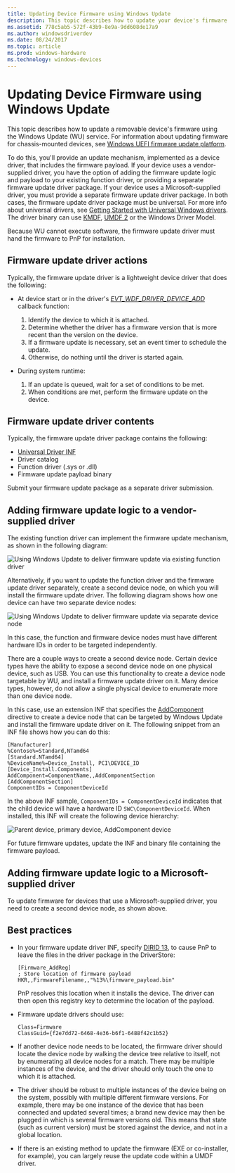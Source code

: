 ```yaml
---
title: Updating Device Firmware using Windows Update
description: This topic describes how to update your device's firmware using the Windows Update (WU) service.
ms.assetid: 778c5ab5-572f-43b9-8e9a-9dd608de17a9
ms.author: windowsdriverdev
ms.date: 08/24/2017
ms.topic: article
ms.prod: windows-hardware
ms.technology: windows-devices
---
```


# Updating Device Firmware using Windows Update

This topic describes how to update a removable device's firmware using the Windows Update (WU) service.  For information about updating firmware for chassis-mounted devices, see [Windows UEFI firmware update platform](../bringup/windows-uefi-firmware-update-platform.md).

To do this, you'll provide an update mechanism, implemented as a device driver, that includes the firmware payload.  If your device uses a vendor-supplied driver, you have the option of adding the firmware update logic and payload to your existing function driver, or providing a separate firmware update driver package.  If your device uses a Microsoft-supplied driver, you must provide a separate firmware update driver package.  In both cases, the firmware update driver package must be universal.  For more info about universal drivers, see [Getting Started with Universal Windows drivers](../develop/getting-started-with-universal-drivers.md).  The driver binary can use [KMDF](../wdf/index.md), [UMDF 2](../wdf/getting-started-with-umdf-version-2.md) or the Windows Driver Model. 

Because WU cannot execute software, the firmware update driver must hand the firmware to PnP for installation.

## Firmware update driver actions

Typically, the firmware update driver is a lightweight device driver that does the following:

* At device start or in the driver's [*EVT_WDF_DRIVER_DEVICE_ADD*](https://msdn.microsoft.com/library/windows/hardware/ff541693) callback function:

    1. Identify the device to which it is attached.
    2. Determine whether the driver has a firmware version that is more recent than the version on the device.
    3. If a firmware update is necessary, set an event timer to schedule the update.
    4. Otherwise, do nothing until the driver is started again.

* During system runtime:

    1. If an update is queued, wait for a set of conditions to be met.
    2. When conditions are met, perform the firmware update on the device.

## Firmware update driver contents

Typically, the firmware update driver package contains the following:

* [Universal Driver INF](using-a-universal-inf-file.md)
* Driver catalog
* Function driver (.sys or .dll)
* Firmware update payload binary

Submit your firmware update package as a separate driver submission.

## Adding firmware update logic to a vendor-supplied driver

The existing function driver can implement the firmware update mechanism, as shown in the following diagram:

![Using Windows Update to deliver firmware update via existing function driver](images/single-devnode.png)

Alternatively, if you want to update the function driver and the firmware update driver separately, create a second device node, on which you will install the firmware update driver.  The following diagram shows how one device can have two separate device nodes:

![Using Windows Update to deliver firmware update via separate device node](images/two-devnodes.png)

In this case, the function and firmware device nodes must have different hardware IDs in order to be targeted independently.

There are a couple ways to create a second device node.  Certain device types have the ability to expose a second device node on one physical device, such as USB.  You can use this functionality to create a device node targetable by WU, and install a firmware update driver on it.  Many device types, however, do not allow a single physical device to enumerate more than one device node.

In this case, use an extension INF that specifies the [AddComponent](../install/inf-addcomponent-directive.md) directive to create a device node that can be targeted by Windows Update and install the firmware update driver on it.  The following snippet from an INF file shows how you can do this:

```
[Manufacturer]
%Contoso%=Standard,NTamd64
[Standard.NTamd64]
%DeviceName%=Device_Install, PCI\DEVICE_ID
[Device_Install.Components]
AddComponent=ComponentName,,AddComponentSection
[AddComponentSection]
ComponentIDs = ComponentDeviceId
```

In the above INF sample, `ComponentIDs = ComponentDeviceId` indicates that the child device will have a hardware ID `SWC\ComponentDeviceId`.  When installed, this INF will create the following device hierarchy:

![Parent device, primary device, AddComponent device](images/component-device-hierarchy.png)

For future firmware updates, update the INF and binary file containing the firmware payload.

## Adding firmware update logic to a Microsoft-supplied driver

To update firmware for devices that use a Microsoft-supplied driver, you need to create a second device node, as shown above.

## Best practices

* In your firmware update driver INF, specify [DIRID 13](using-dirids.md), to cause PnP to leave the files in the driver package in the DriverStore:

    ```
    [Firmware_AddReg]
    ; Store location of firmware payload
    HKR,,FirmwareFilename,,"%13%\firmware_payload.bin"
    ```

    PnP resolves this location when it installs the device.  The driver can then open this registry key to determine the location of the payload.

* Firmware update drivers should use:

    ```
    Class=Firmware
    ClassGuid={f2e7dd72-6468-4e36-b6f1-6488f42c1b52}
    ```

* If another device node needs to be located, the firmware driver should locate the device node by walking the device tree relative to itself, not by enumerating all device nodes for a match.  There may be multiple instances of the device, and the driver should only touch the one to which it is attached.

* The driver should be robust to multiple instances of the device being on the system, possibly with multiple different firmware versions.  For example, there may be one instance of the device that has been connected and updated several times; a brand new device may then be plugged in which is several firmware versions old.  This means that state (such as current version) must be stored against the device, and not in a global location.

* If there is an existing method to update the firmware (EXE or co-installer, for example), you can largely reuse the update code within a UMDF driver.
